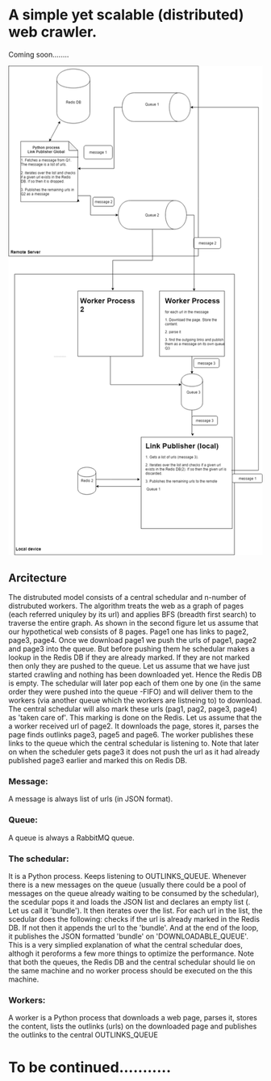 # A simple yet scalable (distributed) web crawler.

Coming soon........

<img src="https://github.com/sajid1189/simple_crawler/blob/develop/structure.png">

## Arcitecture

The distrubuted model consists of a central schedular and n-number of distrubuted workers. The algorithm treats the web as a graph of pages (each referred uniquley by its url) and applies BFS (breadth first search) to traverse the entire graph. As shown in the second figure let us assume that our hypothetical web consists of 8 pages. Page1 one has links to page2, page3, page4. Once we download page1 we push the urls of page1, page2 and page3 into the queue. But before pushing them he schedular makes a lookup in the Redis DB if they are already marked. If they are not marked then only they are pushed to the queue. Let us assume that we have just started crawling and nothing has been downloaded yet. Hence the Redis DB is empty. The schedular will later pop each of them one by one (in the same order they were pushed into the queue -FIFO) and will deliver them to the workers (via another queue which the workers are listneing to) to download. The central schedular will also mark these urls (pag1, pag2, page3, page4) as 'taken care of'. This marking is done on the Redis. Let us assume that the a worker received url of page2. It downloads the page, stores it, parses the page finds outlinks page3, page5 and page6. The worker publishes these links to the queue which the central schedular is listening to. Note that later on when the scheduler gets page3 it does not push the url as it had already published page3 earlier and marked this on Redis DB. 


### Message:
A message is always list of urls (in JSON format).

### Queue:
A queue is always a RabbitMQ queue.

### The schedular:
It is a Python process. Keeps listening to OUTLINKS_QUEUE. Whenever there is a new messages on the queue (usually there could be a pool of messages on the queue already waiting to be consumed by the schedular), the scedular pops it and loads the JSON list and declares an empty list (. Let us call it 'bundle'). It then iterates over the list. For each url in the list, the scedular does the following: checks if the url is already marked in the Redis DB. If not then it appends the url to the 'bundle'. And at the end of the loop, it publishes the JSON formatted 'bundle' on 'DOWNLOADABLE_QUEUE'. This is a very simplied explanation of what the central schedular does, althogh it peroforms a few more things to optimize the performance. Note that both the queues, the Redis DB and the central schedular should lie on the same machine and no worker process should be executed on the this machine.

### Workers: 
A worker is a Python process that downloads a web page, parses it, stores the content, lists the outlinks (urls) on the downloaded page and publishes the outlinks to the central OUTLINKS_QUEUE

# To be continued...........

